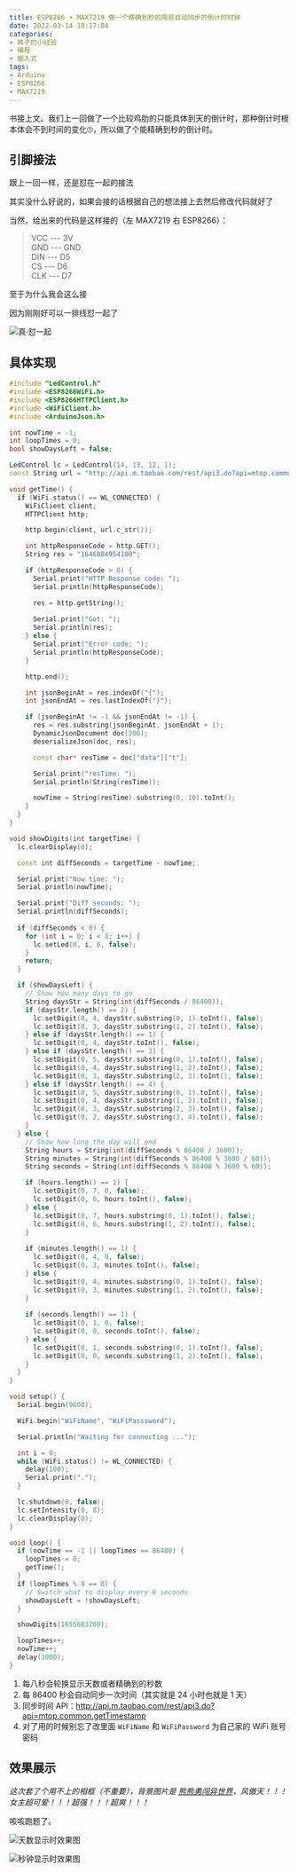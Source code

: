 ```yaml
---
title: ESP8266 + MAX7219 做一个精确到秒的简易自动同步的倒计时时钟
date: 2022-03-14 18:17:04
categories:
- 裤子的小经验
- 编程
- 嵌入式
tags: 
- Arduino
- ESP8266
- MAX7219
---
```


书接上文。我们上一回做了一个比较鸡肋的只能具体到天的倒计时，那种倒计时根本体会不到时间的变化🙄，所以做了个能精确到秒的倒计时。

## 引脚接法

跟上一回一样，还是怼在一起的接法

其实没什么好说的，如果会接的话根据自己的想法接上去然后修改代码就好了

当然，给出来的代码是这样接的（左 MAX7219 右 ESP8266）：

>VCC --- 3V<br/>
>GND --- GND<br/>
>DIN --- D5<br/>
>CS --- D6<br/>
>CLK --- D7

至于为什么我会这么接

因为刚刚好可以一排线怼一起了


![真·怼一起](https://cdn.jsdelivr.net/gh/Rotten-LKZ/cdn@main/images/content/esp8266-f8bae8.png)

## 具体实现

```cpp
#include "LedControl.h"
#include <ESP8266WiFi.h>
#include <ESP8266HTTPClient.h>
#include <WiFiClient.h>
#include <ArduinoJson.h>

int nowTime = -1;
int loopTimes = 0;
bool showDaysLeft = false;

LedControl lc = LedControl(14, 13, 12, 1);
const String url = "http://api.m.taobao.com/rest/api3.do?api=mtop.common.getTimestamp";

void getTime() {
  if (WiFi.status() == WL_CONNECTED) {
    WiFiClient client;
    HTTPClient http;

    http.begin(client, url.c_str());

    int httpResponseCode = http.GET();
    String res = "1646884954100";

    if (httpResponseCode > 0) {
      Serial.print("HTTP Response code: ");
      Serial.println(httpResponseCode);

      res = http.getString();
      
      Serial.print("Got: ");
      Serial.println(res);
    } else {
      Serial.print("Error code: ");
      Serial.println(httpResponseCode);
    }

    http.end();

    int jsonBeginAt = res.indexOf("{");
    int jsonEndAt = res.lastIndexOf("}");

    if (jsonBeginAt != -1 && jsonEndAt != -1) {
      res = res.substring(jsonBeginAt, jsonEndAt + 1);
      DynamicJsonDocument doc(200);
      deserializeJson(doc, res);

      const char* resTime = doc["data"]["t"];

      Serial.print("resTime: ");
      Serial.println(String(resTime));

      nowTime = String(resTime).substring(0, 10).toInt();
    }
  }
}

void showDigits(int targetTime) {
  lc.clearDisplay(0);

  const int diffSeconds = targetTime - nowTime;

  Serial.print("Now time: ");
  Serial.println(nowTime);

  Serial.print("Diff seconds: ");
  Serial.println(diffSeconds);
  
  if (diffSeconds < 0) {
    for (int i = 0; i < 8; i++) {
      lc.setLed(0, i, 0, false);
    }
    return;
  }

  if (showDaysLeft) {
    // Show how many days to go
    String daysStr = String(int(diffSeconds / 86400));
    if (daysStr.length() == 2) {
      lc.setDigit(0, 4, daysStr.substring(0, 1).toInt(), false);
      lc.setDigit(0, 3, daysStr.substring(1, 2).toInt(), false);
    } else if (daysStr.length() == 1) {
      lc.setDigit(0, 4, daysStr.toInt(), false);
    } else if (daysStr.length() == 3) {
      lc.setDigit(0, 5, daysStr.substring(0, 1).toInt(), false);
      lc.setDigit(0, 4, daysStr.substring(1, 2).toInt(), false);
      lc.setDigit(0, 3, daysStr.substring(2, 3).toInt(), false);
    } else if (daysStr.length() == 4) {
      lc.setDigit(0, 5, daysStr.substring(0, 1).toInt(), false);
      lc.setDigit(0, 4, daysStr.substring(1, 2).toInt(), false);
      lc.setDigit(0, 3, daysStr.substring(2, 3).toInt(), false);
      lc.setDigit(0, 2, daysStr.substring(3, 4).toInt(), false);
    }
  } else {
    // Show how long the day will end
    String hours = String(int(diffSeconds % 86400 / 3600));
    String minutes = String(int(diffSeconds % 86400 % 3600 / 60));
    String seconds = String(int(diffSeconds % 86400 % 3600 % 60));

    if (hours.length() == 1) {
      lc.setDigit(0, 7, 0, false);
      lc.setDigit(0, 6, hours.toInt(), false);
    } else {
      lc.setDigit(0, 7, hours.substring(0, 1).toInt(), false);
      lc.setDigit(0, 6, hours.substring(1, 2).toInt(), false);
    }
    
    if (minutes.length() == 1) {
      lc.setDigit(0, 4, 0, false);
      lc.setDigit(0, 3, minutes.toInt(), false);
    } else {
      lc.setDigit(0, 4, minutes.substring(0, 1).toInt(), false);
      lc.setDigit(0, 3, minutes.substring(1, 2).toInt(), false);
    }
    
    if (seconds.length() == 1) {
      lc.setDigit(0, 1, 0, false);
      lc.setDigit(0, 0, seconds.toInt(), false);
    } else {
      lc.setDigit(0, 1, seconds.substring(0, 1).toInt(), false);
      lc.setDigit(0, 0, seconds.substring(1, 2).toInt(), false);
    }
  }
}

void setup() {
  Serial.begin(9600);

  WiFi.begin("WiFiName", "WiFiPasssword");

  Serial.println("Waiting for connecting ...");

  int i = 0;
  while (WiFi.status() != WL_CONNECTED) {
    delay(100);
    Serial.print(".");
  }

  lc.shutdown(0, false);
  lc.setIntensity(0, 8);
  lc.clearDisplay(0);
}

void loop() {
  if (nowTime == -1 || loopTimes == 86400) {
    loopTimes = 0;
    getTime();
  }
  if (loopTimes % 8 == 0) {
    // Switch what to display every 8 seconds
    showDaysLeft = !showDaysLeft;
  }

  showDigits(1655683200);

  loopTimes++;
  nowTime++;
  delay(1000);
}
```

1. 每八秒会轮换显示天数或者精确到的秒数
2. 每 86400 秒会自动同步一次时间（其实就是 24 小时也就是 1 天）
3. 同步时间 API：<http://api.m.taobao.com/rest/api3.do?api=mtop.common.getTimestamp>
4. 对了用的时候别忘了改里面 `WiFiName` 和 `WiFiPassword` 为自己家的 WiFi 账号密码

## 效果展示

*这次套了个用不上的相框（不重要），背景图片是 [熊熊勇闯异世界](https://kumakumakumabear.com/)，风傲天！！！女主超可爱！！！超强！！！超爽！！！*

咳咳跑题了。

![天数显示时效果图](https://cdn.jsdelivr.net/gh/Rotten-LKZ/cdn@main/images/content/timer2effort-d5b8a4.jpg)

![秒钟显示时效果图](https://cdn.jsdelivr.net/gh/Rotten-LKZ/cdn@main/images/content/timer2effort2-ad4a1c.jpg)
